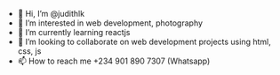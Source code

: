 - 👋 Hi, I’m @judithlk
- 👀 I’m interested in web development, photography
- 🌱 I’m currently learning reactjs
- 💞️ I’m looking to collaborate on web development projects using html, css, js
- 📫 How to reach me +234 901 890 7307 (Whatsapp)

<!---
judithlk/judithlk is a ✨ special ✨ repository because its `README.md` (this file) appears on your GitHub profile.
You can click the Preview link to take a look at your changes.
--->
